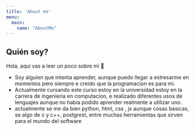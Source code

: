 ```yaml
---
title: 'About me'
menu:
  main:
    name: "AboutMe"
---
```


## Quién soy?

Hola, aquí vas a leer un poco sobre mi 🤩

- Soy alguien que intenta aprender, aunque puedo llegar a estresarme en momentos pero siempre e creido que la programacion es para mi.
- Actualmente cursando este curso estoy en la universidad estoy en la carrera de ingenieria en computacion, e realizado diferentes usos de lenguajes aunque no habia podido aprender realmente a utilizar uno.
- actualmente se me da bien python, html, css , js aunque cosas basicas, se algo de c y c++, postgrest, entre muchas herramientas que sirven para el mundo del software


